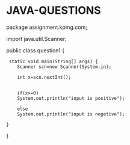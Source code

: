# JAVA-QUESTIONS
package assignment.kpmg.com;

import java.util.Scanner;

public class question1 {
	
	 static void main(String[] args) {
		Scanner scn=new Scanner(System.in);
		
		int x=scn.nextInt();
		
		
		if(x>=0)
		System.out.println("input is positive");
		
		else
		System.out.println("input is negetive");
		
	}

}

